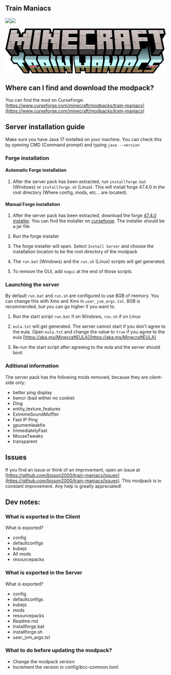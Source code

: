 ## Train Maniacs

<a href="https://www.curseforge.com/minecraft/modpacks/train-maniacs" target="_blank"><img src="https://cf.way2muchnoise.eu/1265495.svg?badge_style=flat"/></a><a href="https://www.curseforge.com/minecraft/modpacks/train-maniacs" target="_blank"><img src="http://cf.way2muchnoise.eu/versions/1265495.svg?badge_style=flat"/></a>

![logo](Pictures/Logo_horizontal.png)


## Where can I find and download the modpack?

You can find the mod on CurseForge: [https://www.curseforge.com/minecraft/modpacks/train-maniacs](https://www.curseforge.com/minecraft/modpacks/train-maniacs)


## Server installation guide

Make sure you have Java 17 installed on your machine. You can check this by opening CMD (Command prompt) and typing `java --version`


### Forge installation

#### Automatic Forge installation

1. After the server pack has been extracted, run `installforge.bat` (Windows) or `installforge.sh` (Linux). This will install forge 47.4.0 in the root directory (Where config, mods, etc... are located).

#### Manual Forge installation

1. After the server pack has been extracted, download the forge [47.4.0 installer](https://maven.minecraftforge.net/net/minecraftforge/forge/1.20.1-47.4.0/forge-1.20.1-47.4.0-installer.jar). You can find the installer on [curseforge](https://files.minecraftforge.net/net/minecraftforge/forge/index_1.20.1.html). The installer should be a jar file

2. Run the forge installer

3. The forge installer will open. Select `Install Server` and choose the installation location to be the root directory of the modpack

4. The `run.bat` (Windows) and the `run.sh` (Linux) scripts will get generated.

5. To remove the GUI, add `nogui` at the end of those scripts

### Launching the server

By default `run.bat` and `run.sh` are configured to use 8GB of memory. You can change this with Xms and Xmx in `user_jvm_args.txt`. 8GB is recommended, but you can go higher if you want to.

1. Run the start script `run.bat` if on Windows, `run.sh` if on Linux

2. `eula.txt` will get generated. The server cannot start if you don't agree to the eula. Open `eula.txt` and change the value to `true` if you agree to the eula [https://aka.ms/MinecraftEULA](https://aka.ms/MinecraftEULA)

3. Re-run the start script after agreeing to the eula and the server should boot


### Aditional information

The server pack has the following mods removed, because they are client-side only:
- better ping display
- bwncr (bad wither no cookie)
- Ding
- entity_texture_features
- ExtremeSoundMuffler
- Fast IP Ping
- gpumemleakfix
- ImmediatelyFast
- MouseTweaks
- transparent


## Issues

If you find an issue or think of an improvement, open an issue at [https://github.com/bisson2000/train-maniacs/issues](https://github.com/bisson2000/train-maniacs/issues). This modpack is in constant improvement. Any help is greatly appreciated!

## Dev notes:

### What is exported in the Client
What is exported?
- config
- defaultconfigs
- kubejs
- All mods
- resourcepacks

### What is exported in the Server
What is exported?
- config
- defaultconfigs
- kubejs
- mods
- resourcepacks
- Readme.md
- installforge.bat
- installforge.sh
- user_jvm_args.txt


### What to do before updating the modpack?
- Change the modpack version
- Increment the version in config/bcc-common.toml
